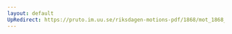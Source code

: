 ```yaml
---
layout: default
UpRedirect: https://pruto.im.uu.se/riksdagen-motions-pdf/1868/mot_1868__ak__17/mot_1868__ak__17-001.pdf
---
```

